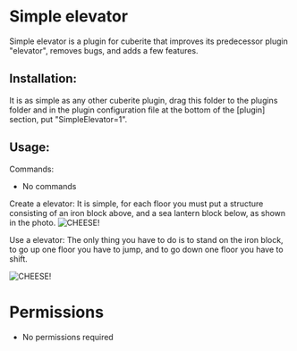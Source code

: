 # Simple elevator
Simple elevator is a plugin for cuberite that improves its predecessor plugin "elevator", removes bugs, and adds a few features.

## Installation:
It is as simple as any other cuberite plugin, drag this folder to the plugins folder and in the plugin configuration file at the bottom of the [plugin] section, put "SimpleElevator=1".

## Usage:

Commands:
- No commands

Create a elevator:
It is simple, for each floor you must put a structure consisting of an iron block above, and a sea lantern block below, as shown in the photo.
![CHEESE!](https://i.imgur.com/K3JaQFQ.png)

Use a elevator:
The only thing you have to do is to stand on the iron block, to go up one floor you have to jump, and to go down one floor you have to shift.

![CHEESE!](https://i.imgur.com/RsIT1Nd.gif)

# Permissions
- No permissions required
